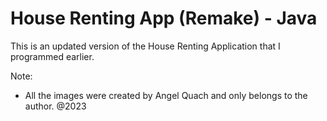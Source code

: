 # House Renting App (Remake) - Java
This is an updated version of the House Renting Application that I programmed earlier.

Note:
- All the images were created by Angel Quach and only belongs to the author. @2023
